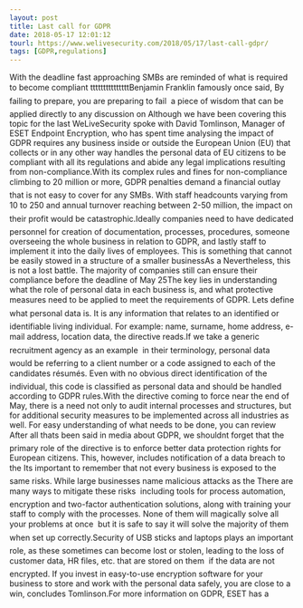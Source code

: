 ```yaml
---
layout: post
title: Last call for GDPR
date: 2018-05-17 12:01:12
tourl: https://www.welivesecurity.com/2018/05/17/last-call-gdpr/
tags: [GDPR,regulations]
---
```

With the deadline fast approaching SMBs are reminded of what is required to become compliant tttttttttttttttBenjamin Franklin famously once said, By failing to prepare, you are preparing to fail  a piece of wisdom that can be applied directly to any discussion on Although we have been covering this topic for the last WeLiveSecurity spoke with David Tomlinson, Manager of ESET Endpoint Encryption, who has spent time analysing the impact of GDPR requires any business inside or outside the European Union (EU) that collects or in any other way handles the personal data of EU citizens to be compliant with all its regulations and abide any legal implications resulting from non-compliance.With its complex rules and fines for non-compliance climbing to 20 million or more, GDPR penalties demand a financial outlay that is not easy to cover for any SMBs. With staff headcounts varying from 10 to 250 and annual turnover reaching between 2-50 million, the impact on their profit would be catastrophic.Ideally companies need to have dedicated personnel for creation of documentation, processes, procedures, someone overseeing the whole business in relation to GDPR, and lastly staff to implement it into the daily lives of employees. This is something that cannot be easily stowed in a structure of a smaller businessAs a Nevertheless, this is not a lost battle. The majority of companies still can ensure their compliance before the deadline of May 25The key lies in understanding what the role of personal data in each business is, and what protective measures need to be applied to meet the requirements of GDPR. Lets define what personal data is. It is any information that relates to an identified or identifiable living individual. For example: name, surname, home address, e-mail address, location data, the directive reads.If we take a generic recruitment agency as an example  in their terminology, personal data would be referring to a client number or a code assigned to each of the candidates résumés. Even with no obvious direct identification of the individual, this code is classified as personal data and should be handled according to GDPR rules.With the directive coming to force near the end of May, there is a need not only to audit internal processes and structures, but for additional security measures to be implemented across all industries as well. For easy understanding of what needs to be done, you can review After all thats been said in media about GDPR, we shouldnt forget that the primary role of the directive is to enforce better data protection rights for European citizens. This, however, includes notification of a data breach to the Its important to remember that not every business is exposed to the same risks. While large businesses name malicious attacks as the There are many ways to mitigate these risks  including tools for process automation, encryption and two-factor authentication solutions, along with training your staff to comply with the processes. None of them will magically solve all your problems at once  but it is safe to say it will solve the majority of them when set up correctly.Security of USB sticks and laptops plays an important role, as these sometimes can become lost or stolen, leading to the loss of customer data, HR files, etc. that are stored on them  if the data are not encrypted. If you invest in easy-to-use encryption software for your business to store and work with the personal data safely, you are close to a win, concludes Tomlinson.For more information on GDPR, ESET has a 